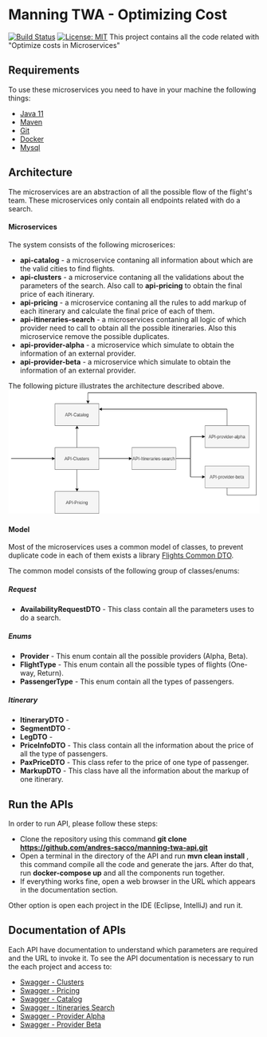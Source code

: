# Manning TWA - Optimizing Cost
[![Build Status](https://travis-ci.com/andres-sacco/manning-twa-api.svg?branch=main)](https://travis-ci.com/andres-sacco/manning-twa-api) [![License: MIT](https://img.shields.io/badge/License-MIT-yellow.svg)](https://opensource.org/licenses/MIT)
This project contains all the code related with "Optimize costs in Microservices"

## Requirements
To use these microservices you need to have in your machine the following things:
- [Java 11](https://www.oracle.com/ar/java/technologies/javase-jdk11-downloads.html)
- [Maven](https://maven.apache.org/)
- [Git](https://git-scm.com/)
- [Docker](https://www.docker.com/)
- [Mysql](https://dev.mysql.com/downloads/mysql/)

## Architecture
The microservices are an abstraction of all the possible flow of the flight's team. These microservices only contain all endpoints related with do a search. 

#### Microservices
The system consists of the following microserices:

* **api-catalog** - a microservice contaning all information about which are the valid cities to find flights.
* **api-clusters** - a microservice contaning all the validations about the parameters of the search. Also call to **api-pricing** to obtain the final price of each itinerary.
* **api-pricing** - a microservice contaning all the rules to add markup of each itinerary and calculate the final price of each of them.
* **api-itineraries-search** - a microservices contaning all logic of which provider need to call to obtain all the possible itineraries. Also this microservice remove the possible duplicates.
* **api-provider-alpha** - a microservice which simulate to obtain the information of an external provider.
* **api-provider-beta** - a microservice which simulate to obtain the information of an external provider.

The following picture illustrates the architecture described above.
![Architecture](.images/Microservices-Architecture.png)

#### Model
Most of the microservices uses a common model of classes, to prevent duplicate code in each of them exists a library [Flights Common DTO](https://github.com/andres-sacco/manning-twa-libs-dto).

The common model consists of the following group of classes/enums:

##### Request
* **AvailabilityRequestDTO** - This class contain all the parameters uses to do a search.

##### Enums
* **Provider** - This enum contain all the possible providers (Alpha, Beta).
* **FlightType** - This enum contain all the possible types of flights (One-way, Return). 
* **PassengerType** - This enum contain all the types of passengers.

##### Itinerary
* **ItineraryDTO** - 
* **SegmentDTO** - 
* **LegDTO** - 
* **PriceInfoDTO** - This class contain all the information about the price of all the type of passengers.
* **PaxPriceDTO** - This class refer to the price of one type of passenger.
* **MarkupDTO** - This class have all the information about the markup of one itinerary. 


## Run the APIs
In order to run API, please follow these steps:
- Clone the repository using this command **git clone https://github.com/andres-sacco/manning-twa-api.git**
- Open a terminal in the directory of the API and run **mvn clean install** , this command compile all the code and generate the jars. After do that, run **docker-compose up** and all the components run together.
- If everything works fine, open a web browser in the URL which appears in the documentation section.

Other option is open each project in the IDE (Eclipse, IntelliJ) and run it.

## Documentation of APIs
Each API have documentation to understand which parameters are required and the URL to invoke it. To see the API documentation is necessary to run the each project and access to:
- [Swagger - Clusters](http://localhost:4080/api/flights/clusters/documentation)
- [Swagger - Pricing](http://localhost:5080/api/flights/pricing/documentation)
- [Swagger - Catalog](http://localhost:6080/api/flights/catalog/documentation)
- [Swagger - Itineraries Search](http://localhost:7080/api/flights/itineraries-search/documentation)
- [Swagger - Provider Alpha](http://localhost:8080/api/flights/provider/alpha/documentation)
- [Swagger - Provider Beta](http://localhost:9080/api/flights/provider/beta/documentation)
